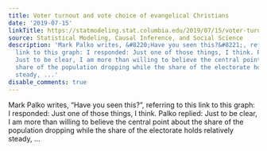 ```yaml
---
title: Voter turnout and vote choice of evangelical Christians
date: '2019-07-15'
linkTitle: https://statmodeling.stat.columbia.edu/2019/07/15/voter-turnout-and-vote-choice-of-evangelical-christians/
source: Statistical Modeling, Causal Inference, and Social Science
description: 'Mark Palko writes, &#8220;Have you seen this?&#8221;, referring to this
  link to this graph: I responded: Just one of those things, I think. Palko replied:
  Just to be clear, I am more than willing to believe the central point about the
  share of the population dropping while the share of the electorate holds relatively
  steady, ...'
disable_comments: true
---
```

Mark Palko writes, &#8220;Have you seen this?&#8221;, referring to this link to this graph: I responded: Just one of those things, I think. Palko replied: Just to be clear, I am more than willing to believe the central point about the share of the population dropping while the share of the electorate holds relatively steady, ...